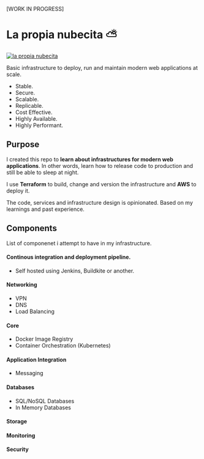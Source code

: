 [WORK IN PROGRESS]

# La propia nubecita ⛅️
[![la propia nubecita](https://img.youtube.com/vi/d440dCl1Mbo/1.jpg)](https://www.youtube.com/watch?v=d440dCl1Mbo)

Basic infrastructure to deploy, run and maintain modern web applications at scale.

- Stable.
- Secure.
- Scalable.
- Replicable.
- Cost Effective.
- Highly Available.
- Highly Performant.

## Purpose

I created this repo to **learn about infrastructures for modern web applications**. In other words, learn how to release code to production and still be able to sleep at night.

I use **Terraform** to build, change and version the infrastructure and  **AWS** to deploy it.

The code, services and infrastructure design is opinionated. Based on my learnings and past experience.

## Components

List of componenet i attempt to have in my infrastructure.

#### Continous integration and deployment pipeline.

- Self hosted using Jenkins, Buildkite or another.

#### Networking

- VPN
- DNS
- Load Balancing

#### Core

- Docker Image Registry
- Container Orchestration (Kubernetes)

#### Application Integration

- Messaging

#### Databases

- SQL/NoSQL Databases
- In Memory Databases

#### Storage


#### Monitoring


#### Security


